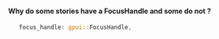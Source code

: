 

#### Why do some stories have a FocusHandle and some do not ?

```rust
   focus_handle: gpui::FocusHandle,
```
